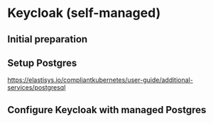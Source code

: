 Keycloak (self-managed)
===========

## Initial preparation


## Setup Postgres

https://elastisys.io/compliantkubernetes/user-guide/additional-services/postgresql


## Configure Keycloak with managed Postgres

